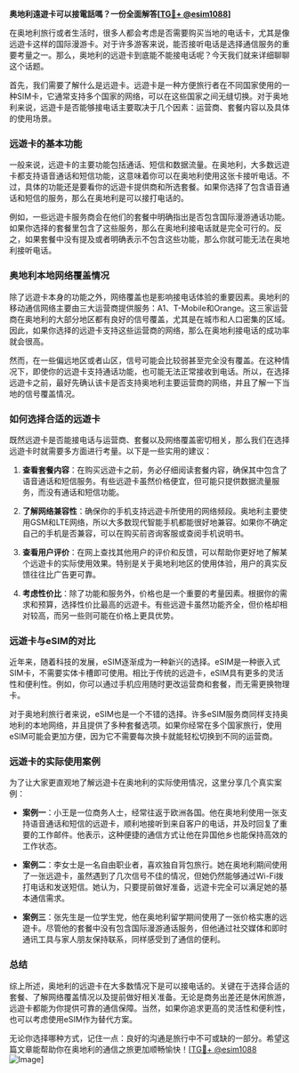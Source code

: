**奥地利遠遊卡可以接電話嗎？一份全面解答[[TG💪+ @esim1088](https://t.me/s/esim1088)]**

在奥地利旅行或者生活时，很多人都会考虑是否需要购买当地的电话卡，尤其是像远遊卡这样的国际漫游卡。对于许多游客来说，能否接听电话是选择通信服务的重要考量之一。那么，奥地利的远遊卡到底能不能接电话呢？今天我们就来详细聊聊这个话题。

首先，我们需要了解什么是远遊卡。远遊卡是一种方便旅行者在不同国家使用的一种SIM卡，它通常支持多个国家的网络，可以在这些国家之间无缝切换。对于奥地利来说，远遊卡是否能够接电话主要取决于几个因素：运营商、套餐内容以及具体的使用场景。

### **远遊卡的基本功能**

一般来说，远遊卡的主要功能包括通话、短信和数据流量。在奥地利，大多数远遊卡都支持语音通话和短信功能，这意味着你可以在奥地利使用这张卡接听电话。不过，具体的功能还是要看你的远遊卡提供商和所选套餐。如果你选择了包含语音通话和短信的服务，那么在奥地利是可以接打电话的。

例如，一些远遊卡服务商会在他们的套餐中明确指出是否包含国际漫游通话功能。如果你选择的套餐里包含了这些服务，那么在奥地利接电话就是完全可行的。反之，如果套餐中没有提及或者明确表示不包含这些功能，那么你就可能无法在奥地利接听电话。

### **奥地利本地网络覆盖情况**

除了远遊卡本身的功能之外，网络覆盖也是影响接电话体验的重要因素。奥地利的移动通信网络主要由三大运营商提供服务：A1、T-Mobile和Orange。这三家运营商在奥地利的大部分地区都有良好的信号覆盖，尤其是在城市和人口密集的区域。因此，如果你选择的远遊卡支持这些运营商的网络，那么在奥地利接电话的成功率就会很高。

然而，在一些偏远地区或者山区，信号可能会比较弱甚至完全没有覆盖。在这种情况下，即使你的远遊卡支持通话功能，也可能无法正常接收到电话。所以，在选择远遊卡之前，最好先确认该卡是否支持奥地利主要运营商的网络，并且了解一下当地的信号覆盖情况。

### **如何选择合适的远遊卡**

既然远遊卡是否能接电话与运营商、套餐以及网络覆盖密切相关，那么我们在选择远遊卡时就需要多方面进行考量。以下是一些实用的建议：

1. **查看套餐内容**：在购买远遊卡之前，务必仔细阅读套餐内容，确保其中包含了语音通话和短信服务。有些远遊卡虽然价格便宜，但可能只提供数据流量服务，而没有通话和短信功能。

2. **了解网络兼容性**：确保你的手机支持远遊卡所使用的网络频段。奥地利主要使用GSM和LTE网络，所以大多数现代智能手机都能很好地兼容。如果你不确定自己的手机是否兼容，可以在购买前咨询客服或查阅手机说明书。

3. **查看用户评价**：在网上查找其他用户的评价和反馈，可以帮助你更好地了解某个远遊卡的实际使用效果。特别是关于奥地利地区的使用体验，用户的真实反馈往往比广告更可靠。

4. **考虑性价比**：除了功能和服务外，价格也是一个重要的考量因素。根据你的需求和预算，选择性价比最高的远遊卡。有些远遊卡虽然功能齐全，但价格却相对较高，而另一些则可能在价格上更具优势。

### **远遊卡与eSIM的对比**

近年来，随着科技的发展，eSIM逐渐成为一种新兴的选择。eSIM是一种嵌入式SIM卡，不需要实体卡槽即可使用。相比于传统的远遊卡，eSIM具有更多的灵活性和便利性。例如，你可以通过手机应用随时更改运营商和套餐，而无需更换物理卡。

对于奥地利旅行者来说，eSIM也是一个不错的选择。许多eSIM服务商同样支持奥地利的本地网络，并且提供了多种套餐选项。如果你经常在多个国家旅行，使用eSIM可能会更加方便，因为它不需要每次换卡就能轻松切换到不同的运营商。

### **远遊卡的实际使用案例**

为了让大家更直观地了解远遊卡在奥地利的实际使用情况，这里分享几个真实案例：

- **案例一**：小王是一位商务人士，经常往返于欧洲各国。他在奥地利使用一张支持语音通话和短信的远遊卡，顺利地接听到来自客户的电话，并及时回复了重要的工作邮件。他表示，这种便捷的通信方式让他在异国他乡也能保持高效的工作状态。

- **案例二**：李女士是一名自由职业者，喜欢独自背包旅行。她在奥地利期间使用了一张远遊卡，虽然遇到了几次信号不佳的情况，但她仍然能够通过Wi-Fi拨打电话和发送短信。她认为，只要提前做好准备，远遊卡完全可以满足她的基本通信需求。

- **案例三**：张先生是一位学生党，他在奥地利留学期间使用了一张价格实惠的远遊卡。尽管他的套餐中没有包含国际漫游通话服务，但他通过社交媒体和即时通讯工具与家人朋友保持联系，同样感受到了通信的便利。

### **总结**

综上所述，奥地利的远遊卡在大多数情况下是可以接电话的。关键在于选择合适的套餐、了解网络覆盖情况以及提前做好相关准备。无论是商务出差还是休闲旅游，远遊卡都能为你提供可靠的通信保障。当然，如果你追求更高的灵活性和便利性，也可以考虑使用eSIM作为替代方案。

无论你选择哪种方式，记住一点：良好的沟通是旅行中不可或缺的一部分。希望这篇文章能帮助你在奥地利的通信之旅更加顺畅愉快！[[TG💪+ @esim1088](https://t.me/s/esim1088) ![Image](https://i.postimg.cc/4NQfJmqS/Snipaste-2025-05-13-00-14-12.png)]